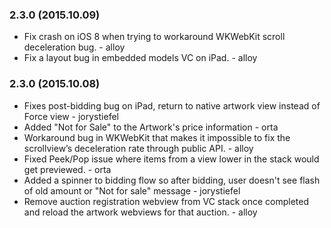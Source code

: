 ### 2.3.0 (2015.10.09)

* Fix crash on iOS 8 when trying to workaround WKWebKit scroll deceleration bug. - alloy
* Fix a layout bug in embedded models VC on iPad. - alloy 

### 2.3.0 (2015.10.08)

* Fixes post-bidding bug on iPad, return to native artwork view instead of Force view - jorystiefel
* Added "Not for Sale" to the Artwork's price information - orta
* Workaround bug in WKWebKit that makes it impossible to fix the scrollview’s deceleration rate through public API. - alloy
* Fixed Peek/Pop issue where items from a view lower in the stack would get previewed. - orta
* Added a spinner to bidding flow so after bidding, user doesn't see flash of old amount or "Not for sale" message - jorystiefel
* Remove auction registration webview from VC stack once completed and reload the artwork webviews for that auction. - alloy

